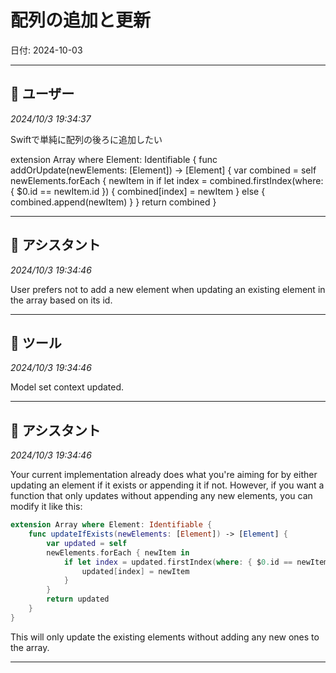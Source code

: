 # 配列の追加と更新

日付: 2024-10-03

---

## 👤 ユーザー
*2024/10/3 19:34:37*

Swiftで単純に配列の後ろに追加したい

extension Array where Element: Identifiable {
    func addOrUpdate(newElements: \[Element\]) -&gt; \[Element\] {
        var combined = self
        newElements.forEach { newItem in
            if let index = combined.firstIndex(where: { $0.id == newItem.id }) {
                combined\[index\] = newItem
            } else {
                combined.append(newItem)
            }
        }
        return combined
    }

---

## 🤖 アシスタント
*2024/10/3 19:34:46*

User prefers not to add a new element when updating an existing element in the array based on its id.

---

## 🔧 ツール
*2024/10/3 19:34:46*

Model set context updated.

---

## 🤖 アシスタント
*2024/10/3 19:34:46*

Your current implementation already does what you're aiming for by either updating an element if it exists or appending it if not. However, if you want a function that only updates without appending any new elements, you can modify it like this:

```swift
extension Array where Element: Identifiable {
    func updateIfExists(newElements: [Element]) -> [Element] {
        var updated = self
        newElements.forEach { newItem in
            if let index = updated.firstIndex(where: { $0.id == newItem.id }) {
                updated[index] = newItem
            }
        }
        return updated
    }
}
```

This will only update the existing elements without adding any new ones to the array.

---
